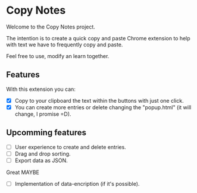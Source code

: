 # Copy Notes
Welcome to the Copy Notes project.

The intention is to create a quick copy and paste Chrome extension to help with text we have to frequently copy and paste.

Feel free to use, modify an learn together.

## Features
With this extension you can:
- [x] Copy to your clipboard the text within the buttons with just one click.
- [x] You can create more entries or delete changing the "popup.html" (it will change, I promise =D).

## Upcomming features
- [ ] User experience to create and delete entries.
- [ ] Drag and drop sorting.
- [ ] Export data as JSON.

Great MAYBE
- [ ] Implementation of data-encription (if it's possible).
